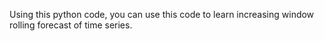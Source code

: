 Using this python code, you can use this code to learn increasing window rolling forecast of time series.

